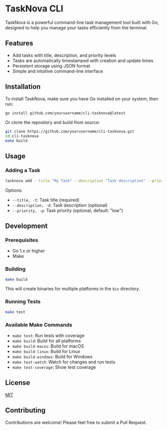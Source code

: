 # TaskNova CLI

TaskNova is a powerful command-line task management tool built with Go, designed to help you manage your tasks efficiently from the terminal.

## Features

- Add tasks with title, description, and priority levels
- Tasks are automatically timestamped with creation and update times
- Persistent storage using JSON format
- Simple and intuitive command-line interface

## Installation

To install TaskNova, make sure you have Go installed on your system, then run:

```bash
go install github.com/yourusername/cli-tasknova@latest
```

Or clone the repository and build from source:

```bash
git clone https://github.com/yourusername/cli-tasknova.git
cd cli-tasknova
make build
```

## Usage

### Adding a Task

```bash
tasknova add --title "My Task" --description "Task description" --priority high
```

Options:
- `--title, -t`: Task title (required)
- `--description, -d`: Task description (optional)
- `--priority, -p`: Task priority (optional, default: "low")

## Development

### Prerequisites

- Go 1.x or higher
- Make

### Building

```bash
make build
```

This will create binaries for multiple platforms in the `bin` directory.

### Running Tests

```bash
make test
```

### Available Make Commands

- `make test`: Run tests with coverage
- `make build`: Build for all platforms
- `make build-macos`: Build for macOS
- `make build-linux`: Build for Linux
- `make build-windows`: Build for Windows
- `make test-watch`: Watch for changes and run tests
- `make test-coverage`: Show test coverage

## License

[MIT](LICENSE.md)

## Contributing

Contributions are welcome! Please feel free to submit a Pull Request.
